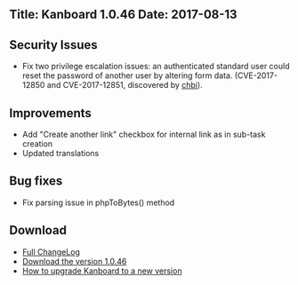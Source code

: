 Title: Kanboard 1.0.46
Date: 2017-08-13
---

Security Issues
---------------

* Fix two privilege escalation issues: an authenticated standard user could reset the password
of another user by altering form data. (CVE-2017-12850 and CVE-2017-12851, discovered by [chbi](https://chbi.eu/)).

Improvements
------------

* Add "Create another link" checkbox for internal link as in sub-task creation
* Updated translations

Bug fixes
---------

* Fix parsing issue in phpToBytes() method

Download
--------

- [Full ChangeLog](https://github.com/kanboard/kanboard/blob/master/ChangeLog)
- [Download the version 1.0.46](https://github.com/kanboard/kanboard/releases/download/v1.0.46/kanboard-1.0.46.zip)
- [How to upgrade Kanboard to a new version](https://kanboard.net/documentation/update)
